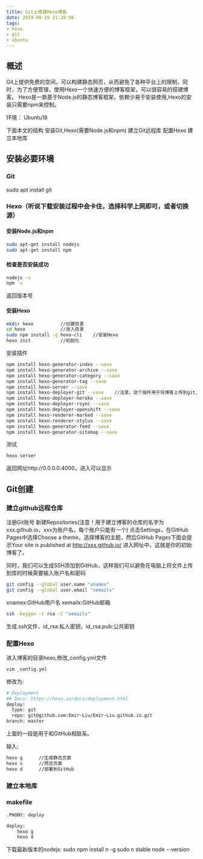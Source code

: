 ```yaml
---
title: Git上搭建Hexo博客
date: 2019-08-19 11:20:56
tags: 
- hexo
- git
- ubuntu
---
```

## 概述
Git上提供免费的空间，可以构建静态网页，从而避免了各种平台上的限制，同时，为了方便管理，使用Hexo一个快速方便的博客框架，可以很容易的搭建博客。
Hexo是一款基于Node.js的静态博客框架，依赖少易于安装使用,Hexo的安装只需要npm来控制。

环境：
Ubuntu18

下面本文的结构
安装Git,Hexo(需要Node.js和npm)
建立Git远程库
配置Hexo
建立本地库

## 安装必要环境
### Git
sudo apt install git
### Hexo（听说下载安装过程中会卡住，选择科学上网即可，或者切换源）
#### 安装Node.js和npm
```bash
sudo apt-get install nodejs
sudo apt-get install npm
```
#### 检查是否安装成功
```bash
nodejs -v
npm -v
```
返回版本号
#### 安装Hexo

```bash
mkdir hexo			//创建目录
cd hexo				//进入目录
sudo npm install -g hexo-cli	//安装Hexo
hexo init			//初始化
```
安装插件
```bash
npm install hexo-generator-index --save
npm install hexo-generator-archive --save
npm install hexo-generator-category --save
npm install hexo-generator-tag --save
npm install hexo-server --save
npm install hexo-deployer-git --save	//注意，这个插件用于将博客上传到git上。
npm install hexo-deployer-heroku --save
npm install hexo-deployer-rsync --save
npm install hexo-deployer-openshift --save
npm install hexo-renderer-marked --save
npm install hexo-renderer-stylus --save
npm install hexo-generator-feed --save
npm install hexo-generator-sitemap --save
```
测试
```bash
hexo server
```
返回网址http://0.0.0.0:4000，进入可以显示

## Git创建
### 建立github远程仓库
注册Git账号
新建Repositories(注意！用于建立博客的仓库的名字为xxx.github.io，xxx为账户名，每个账户只能有一个)
点击Settings，在GitHub Pages中选择Choose a theme，选择博客的主题，然后GitHub Pages下面会提示Your site is published at http://xxx.github.io/
进入网址中，这就是你的初始博客了。

同时，我们可以生成SSH添加到GitHub，这样我们可以避免在电脑上将文件上传到库的时候需要输入账户名和密码

```bash
git config --global user.name "xnamex"
git config --global user.email "xemailx"
```
xnamex:GitHub用户名
xemailx:GitHub邮箱

```bash
ssh -keygen -t rsa -C "xemailx"
```
生成.ssh文件，id_rsa:私人密钥，id_rsa.pub:公共密钥

### 配置Hexo

进入博客的目录hexo,修改_config.yml文件
```bash
vim _config.yml
```
修改为:
```bash
# Deployment
## Docs: https://hexo.io/docs/deployment.html
deploy:
  type: git
  repo: git@github.com:Emir-Liu/Emir-Liu.github.io.git
branch: master
```
上面的一段是用于和GitHub相联系。

输入:
```bash
hexo g		//生成静态页面
hexo s		//预览页面
hexo d		//部署到GitHub
```
### 建立本地库

### makefile
```bash
.PHONY: deploy

deploy:
	hexo g
	hexo d
```


下载最新版本的nodejs:
sudo npm install n -g
sudo n stable
node --version
